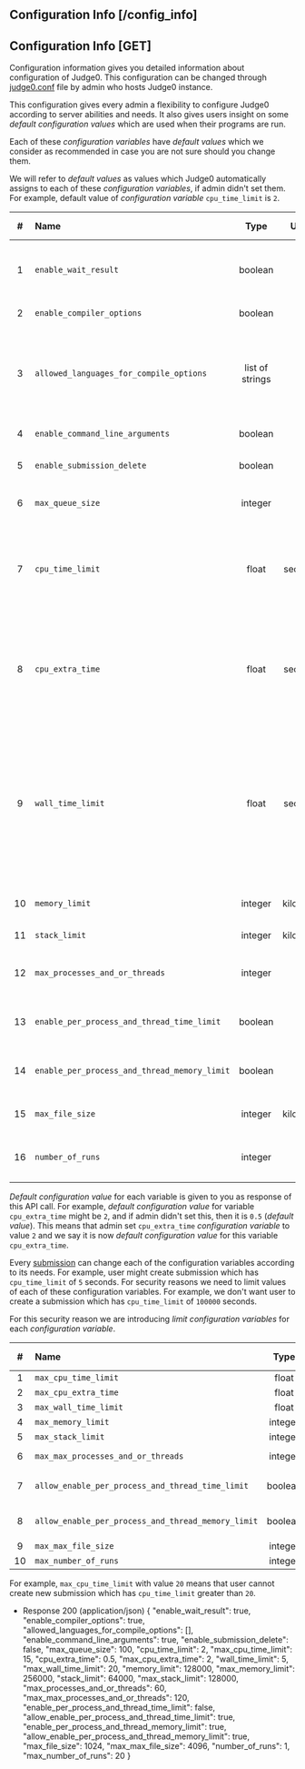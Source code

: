 ## Configuration Info [/config_info]
## Configuration Info [GET]
Configuration information gives you detailed information about configuration of Judge0.
This configuration can be changed through [judge0.conf](https://github.com/judge0/api/blob/master/judge0.conf)
file by admin who hosts Judge0 instance.

This configuration gives every admin a flexibility to configure Judge0 according to server abilities and needs. It also gives users
insight on some *default configuration values* which are used when their programs are run.

Each of these *configuration variables* have *default values* which we consider as recommended in case you are not sure should you change them.

We will refer to *default values* as values which Judge0 automatically assigns to each of these *configuration variables*,
if admin didn't set them. For example, default value of *configuration variable* `cpu_time_limit` is `2`.

|#    |Name|Type |Unit |Description|Default Value|
|:---:|:---|:---:|:---:|:----------|:------------|
|1|`enable_wait_result`|boolean||If enabled user can request to synchronously wait for submission result on submission create.|true|
|2|`enable_compiler_options`|boolean||If enabled user can set `compiler_options`.|true|
|3|`allowed_languages_for_compile_options`|list of strings||Languages for which setting compiler options is allowed.|Empty, i.e. for all languages it is allowed to set compiler options.|
|4|`enable_command_line_arguments`|boolean||If enabled user can set `command_line_arguments`.|true|
|5|`enable_submission_delete`|boolean||If enabled authorized user can [delete a submission](#submissions-submission-delete).|false|
|6|`max_queue_size`|integer||Maximum number of submissions that can wait in queue.|100|
|7|`cpu_time_limit`|float|second|Default runtime limit for every program (in seconds). Decimal numbers are allowed. Time in which the OS assigns the processor to different tasks is not counted.|2|
|8|`cpu_extra_time`|float|second|When a time limit is exceeded, wait for extra time, before killing the program. This has the advantage that the real execution time is reported, even though it slightly exceeds the limit.|0.5|
|9|`wall_time_limit`|float|second|Limit wall-clock time in seconds. Decimal numbers are allowed. This clock measures the time from the start of the program to its exit, for an external event. We recommend to use `cpu_time_limit` as the main limit, but set `wall_time_limit` to a much higher value as a precaution against sleeping programs.|5|
|10|`memory_limit`|integer|kilobyte|Limit address space of the program in kilobytes.|128000|
|11|`stack_limit`|integer|kilobyte|Limit process stack in kilobytes.|64000|
|12|`max_processes_and_or_threads`|integer||Maximum number of processes and/or threads program can create.|60|
|13|`enable_per_process_and_thread_time_limit`|boolean||If `true` then `cpu_time_limit` will be used as per process and thread.|false|
|14|`enable_per_process_and_thread_memory_limit`|boolean||If `true` then `memory_limit` will be used as per process and thread.|true|
|15|`max_file_size`|integer|kilobyte|Limit size of files created (or modified) by the program.|1024|
|16|`number_of_runs`|integer||Run each program this many times and take average of time and memory.|1|

*Default configuration value* for each variable is given to you as response of this API call. For example, *default configuration value*
for variable `cpu_extra_time` might be `2`, and if admin didn't set this, then it is `0.5` (*default value*).
This means that admin set `cpu_extra_time` *configuration variable* to value `2` and we say it is now *default configuration value* for this
variable `cpu_extra_time`.

Every [submission](#submissions-submission) can change each of the configuration variables according to its needs. For example,
user might create submission which has `cpu_time_limit` of `5` seconds. For security reasons we need to limit values of each of these
configuration variables. For example, we don't want user to create a submission which has `cpu_time_limit` of `100000` seconds.

For this security reason we are introducing *limit configuration variables* for each *configuration variable*.

|#    |Name|Type |Unit |Description|Default Value|
|:---:|:---|:---:|:---:|:----------|:------------|
|1|`max_cpu_time_limit`|float|second|Maximum custom `cpu_time_limit`|15|
|2|`max_cpu_extra_time`|float|second|Maximum custom `cpu_extra_time`|2|
|3|`max_wall_time_limit`|float|second|Maximum custom `wall_time_limit`|20|
|4|`max_memory_limit`|integer|kilobyte|Maximum custom `memory_limit`|256000|
|5|`max_stack_limit`|integer|kilobyte|Maximum custom `stack_limit`|128000|
|6|`max_max_processes_and_or_threads`|integer||Maximum custom `max_processes_and_or_threads`|120|
|7|`allow_enable_per_process_and_thread_time_limit`|boolean||If `false` user won't be able to set `enable_per_process_and_thread_time_limit` to `true`|true|
|8|`allow_enable_per_process_and_thread_memory_limit`|boolean||If `false` user won't be able to set `enable_per_process_and_thread_memory_limit` to `true`|true|
|9|`max_max_file_size`|integer|kilobyte|Maximux custom `max_file_size`|4096|
|10|`max_number_of_runs`|integer||Maximum custom `number_of_runs`|20|

For example, `max_cpu_time_limit` with value `20` means that user cannot create new submission which has `cpu_time_limit` greater than `20`.

+ Response 200 (application/json)
    {
        "enable_wait_result": true,
        "enable_compiler_options": true,
        "allowed_languages_for_compile_options": [],
        "enable_command_line_arguments": true,
        "enable_submission_delete": false,
        "max_queue_size": 100,
        "cpu_time_limit": 2,
        "max_cpu_time_limit": 15,
        "cpu_extra_time": 0.5,
        "max_cpu_extra_time": 2,
        "wall_time_limit": 5,
        "max_wall_time_limit": 20,
        "memory_limit": 128000,
        "max_memory_limit": 256000,
        "stack_limit": 64000,
        "max_stack_limit": 128000,
        "max_processes_and_or_threads": 60,
        "max_max_processes_and_or_threads": 120,
        "enable_per_process_and_thread_time_limit": false,
        "allow_enable_per_process_and_thread_time_limit": true,
        "enable_per_process_and_thread_memory_limit": true,
        "allow_enable_per_process_and_thread_memory_limit": true,
        "max_file_size": 1024,
        "max_max_file_size": 4096,
        "number_of_runs": 1,
        "max_number_of_runs": 20
    }